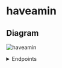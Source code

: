 # haveamin

## Diagram
![haveamin](https://github.com/lextersaurus/haveamin/assets/118478360/02305052-1376-4ed9-bc27-d083cbafe85f)


<details>

<summary>Endpoints</summary>

#### Auth

```http
  /api/auth
```

| METHOD | ENDPOINT     | TOKEN                | ROLE| DESCRIPTION| POST PARAM| RETURN|
| :-------- | :------- | :------------------------- | :------ | :------ | :------ | :------ |
| `post` | `/signup` | NO | User | Creates an account | req.body | { token }|
| `post` | `/login` | NO | Admin, User | Logs in with account | req.body | { token } |

#### Categories

```http
  /api/category
```

| METHOD | ENDPOINT     | TOKEN                | ROLE| DESCRIPTION| POST PARAM| RETURN|
| :-------- | :------- | :------------------------- | :------ | :------ | :------ | :------ |
| `get` | `/showall` | YES | Admin, user  | Get all categories | - | [{ categories }] |
| `get` | `/show/:id` | YES | Admin, user | Get one category | category_id | { category } |
| `post` | `/create` | YES | Admin | Created category | req.body | Category created |
| `put` | `/update/:id` | YES | Admin | Update category | req.body | Category updated |
| `delete` | `/delete/:id ` | YES | Admin | Delete category | category_id | Category deleted |
| `put` | `/:categoryId/add/:eventId` | YES | Admin, user | Add events to category | - | Event added to category |
| `delete` | `/:categoryId/quit/:eventId` | YES | Admin, user | Quit event to category | - | Event deleted from category |
| `get` | `/:categoryId/events` | YES | Admin, user | Show events to category | category_id | {events} |

#### Events

```http
  /api/event
```

| METHOD | ENDPOINT     | TOKEN                | ROLE| DESCRIPTION| POST PARAM| RETURN|
| :-------- | :------- | :------------------------- | :------ | :------ | :------ | :------ |
| `get` | `/showall` | YES | Admin, user | Get all events | - | [{ events }] |
| `get` | `/show/:id` | YES | Admin, user | Get one event | event_id | { event } |
| `post` | `/create` | YES | Admin, user | Create event | req.body | Event created |
| `put` | `/update/:id` | YES | Admin, user | Update event | req.body | Event updated |
| `delete` | `/delete/:id ` | YES | Admin, user | Delete event | event_id |  Event deleted |
| `put` | `/:id/join` | YES | Admin, user | Join event | - | Event joined |
| `delete` | `/:id/quit` | YES | Admin, user | Exit event | - | Event quit |
| `post` | `/search` | YES | Admin, user | Search event by name | req.body | [{events}] |


#### Users

```http
  /api/user
```

| METHOD | ENDPOINT     | TOKEN                | ROLE| DESCRIPTION| POST PARAM| RETURN|
| :-------- | :------- | :------------------------- | :------ | :------ | :------ | :------ |
| `get` | `/showall` | YES | Admin, user | Get all users | -  | [{users}] |
| `get` | `/show/:id` | YES | Admin, user | Get one user | user_id | {user} |
| `post` | `/create` | YES | Admin, user | Create user | req.body | User created |
| `put` | `/update/:id` | YES | Admin, user | Update user | req.body |  User updated|
| `delete` | `/delete/:id ` | YES | Admin, user | Delete user | user_id | User deleted |
| `get` | `/events` | YES | Admin, user | Show user events | - | [{ events }] |


</details>
